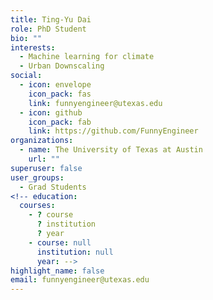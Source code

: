 ```yaml
---
title: Ting-Yu Dai
role: PhD Student
bio: ""
interests:
  - Machine learning for climate
  - Urban Downscaling
social:
  - icon: envelope
    icon_pack: fas
    link: funnyengineer@utexas.edu
  - icon: github
    icon_pack: fab
    link: https://github.com/FunnyEngineer
organizations:
  - name: The University of Texas at Austin
    url: ""
superuser: false
user_groups:
  - Grad Students
<!-- education:
  courses:
    - ? course
      ? institution
      ? year
    - course: null
      institution: null
      year: -->
highlight_name: false
email: funnyengineer@utexas.edu
---
```

